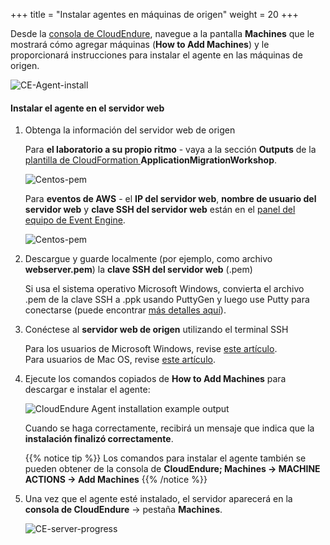 +++
title = "Instalar agentes en máquinas de origen"
weight = 20
+++


Desde la <a href="https://console.cloudendure.com">consola de CloudEndure</a>, navegue a la pantalla **Machines** que le mostrará cómo agregar máquinas (**How to Add Machines**) y le proporcionará instrucciones para instalar el agente en las máquinas de origen.

![CE-Agent-install](/ce/CE-Agent-install.png)


#### Instalar el agente en el servidor web

1. Obtenga la información del servidor web de origen

    Para **el laboratorio a su propio ritmo** - vaya a la sección **Outputs** de la <a href="https://us-west-2.console.aws.amazon.com/cloudformation/home?region=us-west-2#/" target="_blank">plantilla de CloudFormation </a> **ApplicationMigrationWorkshop**.

    ![Centos-pem](/ce/webserver-self-paced-info.png)    

    Para **eventos de AWS** - el **IP del servidor web**, **nombre de usuario del servidor web** y **clave SSH del servidor web** están en el <a href="https://dashboard.eventengine.run/dashboard" target="_blank">panel del equipo de Event Engine</a>.

    ![Centos-pem](/ce/Centos-pem.png)

2. Descargue y guarde localmente (por ejemplo, como archivo **webserver.pem**) la **clave SSH del servidor web** (.pem)
 
    Si usa el sistema operativo Microsoft Windows, convierta el archivo .pem de la clave SSH a .ppk usando PuttyGen y luego use Putty para conectarse (puede encontrar <a href="https://docs.aws.amazon.com/AWSEC2/latest/UserGuide/putty.html" target="_blank">más detalles aquí</a>).

3. Conéctese al **servidor web de origen** utilizando el terminal SSH

    Para los usuarios de Microsoft Windows, revise  <a href="https://docs.aws.amazon.com/AWSEC2/latest/UserGuide/putty.html" target="_blank">este artículo</a>.  
    Para usuarios de Mac OS, revise  <a href="https://docs.aws.amazon.com/quickstarts/latest/vmlaunch/step-2-connect-to-instance.html#sshclient" target="_blank">este artículo</a>.

4. Ejecute los comandos copiados de **How to Add Machines** para descargar e instalar el agente:

    ![CloudEndure Agent installation example output](/ce/CE-Agent-install-detailed.png)

    Cuando se haga correctamente, recibirá un mensaje que indica que la **instalación finalizó correctamente**.
    
    {{% notice tip %}}
Los comandos para instalar el agente también se pueden obtener de la consola de **CloudEndure; Machines -> MACHINE ACTIONS -> Add Machines**
{{% /notice %}}

5. Una vez que el agente esté instalado, el servidor aparecerá en la **consola de CloudEndure** -> pestaña **Machines**.

    ![CE-server-progress](/ce/CE-server-progress.png)

